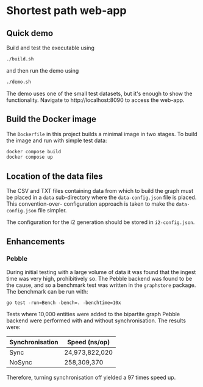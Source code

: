 # Shortest path web-app

## Quick demo

Build and test the executable using

```bash
./build.sh
```

and then run the demo using

```bash
./demo.sh
```

The demo uses one of the small test datasets, but it's enough to show the functionality.
Navigate to http://localhost:8090 to access the web-app.

## Build the Docker image

The `Dockerfile` in this project builds a minimal image in two stages. To build the image and run
with simple test data:

```bash
docker compose build
docker compose up
```

## Location of the data files

The CSV and TXT files containing data from which to build the graph must be placed
in a `data` sub-directory where the `data-config.json` file is placed. This convention-over-
configuration approach is taken to make the `data-config.json` file simpler.

The configuration for the i2 generation should be stored in `i2-config.json`.

## Enhancements

### Pebble

During initial testing with a large volume of data it was found that the ingest time was very high,
prohibitively so. The Pebble backend was found to be the cause, and so a benchmark test was written
in the `graphstore` package. The benchmark can be run with:

`go test -run=Bench -bench=. -benchtime=10x`

Tests where 10,000 entities were added to the bipartite graph Pebble backend were performed with and
without synchronisation. The results were:

| Synchronisation | Speed (ns/op)  |
| --------------- | -------------- |
| Sync            | 24,973,822,020 |
| NoSync          | 258,309,370    |

Therefore, turning synchronisation off yielded a 97 times speed up.

